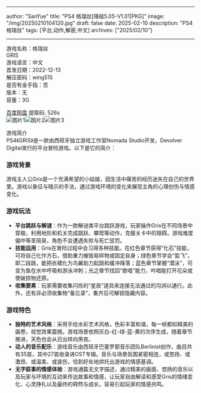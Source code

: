 
---
author: "SanYue"
title: "PS4 格瑞丝[降级5.05-V1.01|PKG]"
image: "/img/20250210104120.jpg"
draft: false
date: 2025-02-10
description: "PS4 格瑞丝"
tags: [平台,动作,解密,中文]
archives: ["2025/02/10"]

---

游戏名称：格瑞丝   
GRIS    
游戏语言：中文  
首发日期：2022-12-13  
解压密码：wing515  
是否有金手指：否  
版本：无   
容量：3G

[百度网盘](https://pan.baidu.com/s/1_A428yjwZvjdd76Zguznsw) 提取码: 526s  
![图片1](/img/25f4de.jpg)![图片2](/img/b72b7e.jpg)![图片3](/img/add5b4.jpg)  

游戏简介  
PS4《GRIS》是一款由西班牙独立游戏工作室Nomada Studio开发，Devolver Digital发行的平台冒险游戏。以下是它的简介：

### 游戏背景
游戏主人公Gris是一个充满希望的小姑娘，因生活中痛苦的经历迷失在自己的世界里。游戏以象征与暗示的手法，通过游戏环境的变化来展现主角的心理创伤与情感变化。

### 游戏玩法
- **平台跳跃与解谜**：作为一款解谜类平台跳跃游戏，玩家操作Gris在不同场景中穿梭，利用地形和机关完成跳跃、攀爬等动作，克服关卡中的阻碍。游戏难度偏中等至简易，角色不会遭遇失败与死亡惩罚。
- **技能运用**：Gris在冒险过程中会习得多种技能。在红色章节获得“化石”技能，可将自己化作方石，借助重力摧毁易碎物或固定自身；绿色章节学会“盈飞”，即二段跳，能把衣裙化为鸟翼助力起跳和缓冲降落；蓝色章节掌握“潜泳”，可变为鱼在水中呼吸和游泳冲刺；光之章节找回“歌唱”能力，吟唱能打开花朵或使破损物还原。
- **收集要素**：玩家需要收集闪烁的“星辰”道具来连接无法通过的沟涧以通行。此外，还有非必须收集物“备忘录”，集齐后可解锁隐藏内容。

### 游戏特色
- **独特的艺术风格**：采用手绘水彩艺术风格，色彩丰富和谐，每一帧都如精美的画卷，视觉效果震撼。游戏场景依照灰白-红-绿-蓝-黄的次序生成，随着章节推进，天色也会从日出转向黑夜。
- **动人的音乐配乐**：游戏音乐由西班牙巴塞罗那音乐团队Berlinist创作，曲目共有35首，其中27首收录进OST专辑。音乐与场景氛围紧密相连，或悠扬、或激昂、或温柔、或哀伤，恰到好处地烘托出游戏的情感基调。
- **无字叙事的情感体验**：游戏通篇无文字描述，通过精美的画面、悠扬的音乐以及玩家与环境的互动来传达故事和情感，让玩家自由解读和感受Gris的情绪变化、心灵挣扎以及最终的释然与成长，容易引起玩家的情感共鸣。

